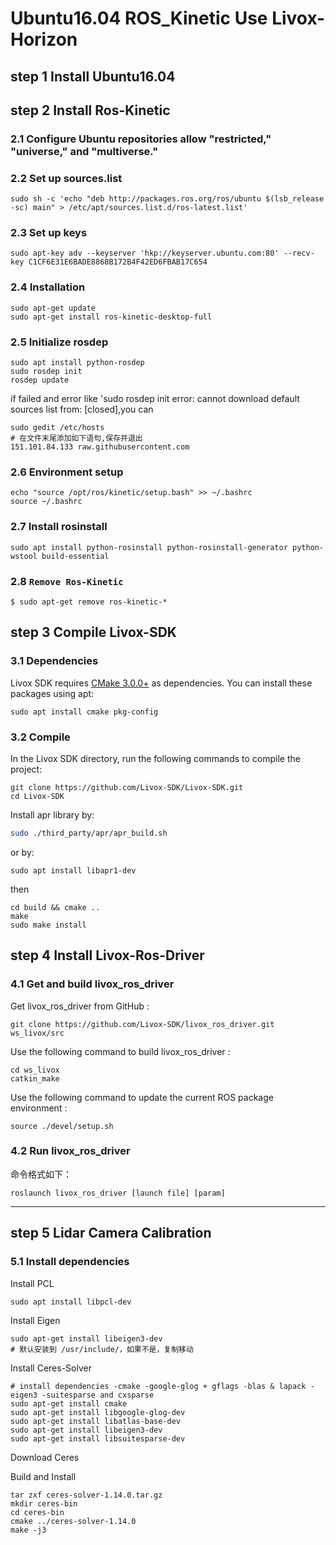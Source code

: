 # Ubuntu16.04 ROS_Kinetic Use Livox-Horizon
## step 1 Install Ubuntu16.04

## step 2 Install Ros-Kinetic
### 2.1 Configure Ubuntu repositories allow "restricted," "universe," and "multiverse."
### 2.2 Set up sources.list
```
sudo sh -c 'echo "deb http://packages.ros.org/ros/ubuntu $(lsb_release -sc) main" > /etc/apt/sources.list.d/ros-latest.list'
```
### 2.3 Set up keys
```
sudo apt-key adv --keyserver 'hkp://keyserver.ubuntu.com:80' --recv-key C1CF6E31E6BADE8868B172B4F42ED6FBAB17C654
```
### 2.4 Installation
```
sudo apt-get update
sudo apt-get install ros-kinetic-desktop-full
```
### 2.5 Initialize rosdep
```
sudo apt install python-rosdep
sudo rosdep init
rosdep update
```
if failed and error like 'sudo rosdep init error: cannot download default sources list from: [closed],you can 
```
sudo gedit /etc/hosts
# 在文件末尾添加如下语句,保存并退出
151.101.84.133 raw.githubusercontent.com
```
### 2.6 Environment setup
```
echo "source /opt/ros/kinetic/setup.bash" >> ~/.bashrc
source ~/.bashrc
```
### 2.7 Install rosinstall
```
sudo apt install python-rosinstall python-rosinstall-generator python-wstool build-essential
```
### 2.8 `Remove Ros-Kinetic`
```
$ sudo apt-get remove ros-kinetic-*
```
## step 3 Compile Livox-SDK
### 3.1 Dependencies
Livox SDK requires [CMake 3.0.0+](https://cmake.org/) as dependencies. You can install these packages using apt:
```
sudo apt install cmake pkg-config
```
### 3.2 Compile

In the Livox SDK directory, run the following commands to compile the project:
```
git clone https://github.com/Livox-SDK/Livox-SDK.git
cd Livox-SDK
```
Install apr library by:

```bash
sudo ./third_party/apr/apr_build.sh
```

or by:

```
sudo apt install libapr1-dev
```

then

```
cd build && cmake ..
make
sudo make install
```
## step 4 Install Livox-Ros-Driver
### 4.1 Get and build livox_ros_driver
Get livox_ros_driver from GitHub :  
```
git clone https://github.com/Livox-SDK/livox_ros_driver.git ws_livox/src
```
Use the following command to build livox_ros_driver :
```
cd ws_livox
catkin_make
```
Use the following command to update the current ROS package environment :  
```
source ./devel/setup.sh
```
### 4.2 Run livox_ros_driver
命令格式如下：
```
roslaunch livox_ros_driver [launch file] [param]
```
---
## step 5 Lidar Camera Calibration
### 5.1 Install dependencies
Install PCL
```
sudo apt install libpcl-dev
```
Install Eigen
```
sudo apt-get install libeigen3-dev
# 默认安装到 /usr/include/，如果不是，复制移动
```
Install Ceres-Solver
```
# install dependencies -cmake -google-glog + gflags -blas & lapack -eigen3 -suitesparse and cxsparse
sudo apt-get install cmake
sudo apt-get install libgoogle-glog-dev
sudo apt-get install libatlas-base-dev
sudo apt-get install libeigen3-dev
sudo apt-get install libsuitesparse-dev
```
Download Ceres

Build and Install
```
tar zxf ceres-solver-1.14.0.tar.gz
mkdir ceres-bin
cd ceres-bin
cmake ../ceres-solver-1.14.0
make -j3
```
